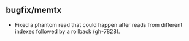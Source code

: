 ## bugfix/memtx

* Fixed a phantom read that could happen after reads from different indexes
  followed by a rollback (gh-7828).
